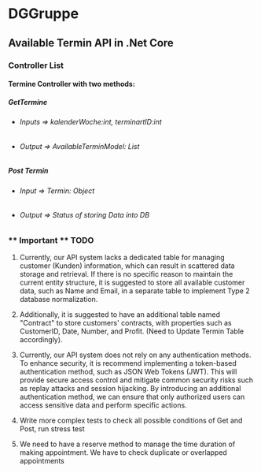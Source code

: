 # DGGruppe
## Available Termin API in .Net Core

### Controller List

#### Termine Controller with two methods:

##### GetTermine
- ###### Inputs => kalenderWoche:int, terminartID:int 
- ###### Output => AvailableTerminModel: List

##### Post Termin
- ###### Input => Termin: Object
- ###### Output => Status of storing Data into DB


### ** Important ** TODO 
1.	Currently, our API system lacks a dedicated table for managing customer (Kunden) information, which can result in scattered data storage and retrieval. If there is no specific reason to maintain the current entity structure, it is suggested to store all available customer data, such as Name and Email, in a separate table to implement Type 2 database normalization.  
 
2.	Additionally, it is suggested to have an additional table named "Contract" to store customers' contracts, with properties such as CustomerID, Date, Number, and Profit. (Need to Update Termin Table accordingly). 
 
3.	Currently, our API system does not rely on any authentication methods. To enhance security, it is recommend implementing a token-based authentication method, such as JSON Web Tokens (JWT). This will provide secure access control and mitigate common security risks such as replay attacks and session hijacking. By introducing an additional authentication method, we can ensure that only authorized users can access sensitive data and perform specific actions. 

4. Write more complex tests to check all possible conditions of Get and Post, run stress test 

5. We need to have a reserve method to manage the time duration of making appointment. We have to check duplicate or overlapped appointments
